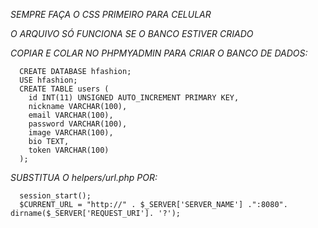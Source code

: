 *SEMPRE FAÇA O CSS PRIMEIRO PARA CELULAR*

*O ARQUIVO SÓ FUNCIONA SE O BANCO ESTIVER CRIADO*

*COPIAR E COLAR NO PHPMYADMIN PARA CRIAR O BANCO DE DADOS:*

      CREATE DATABASE hfashion;
      USE hfashion;
      CREATE TABLE users (
        id INT(11) UNSIGNED AUTO_INCREMENT PRIMARY KEY,
        nickname VARCHAR(100),
        email VARCHAR(100),
        password VARCHAR(100),
        image VARCHAR(100),
        bio TEXT,
        token VARCHAR(100)
      );

*SUBSTITUA O helpers/url.php POR:*

      session_start();
      $CURRENT_URL = "http://" . $_SERVER['SERVER_NAME'] .":8080". dirname($_SERVER['REQUEST_URI']. '?');


